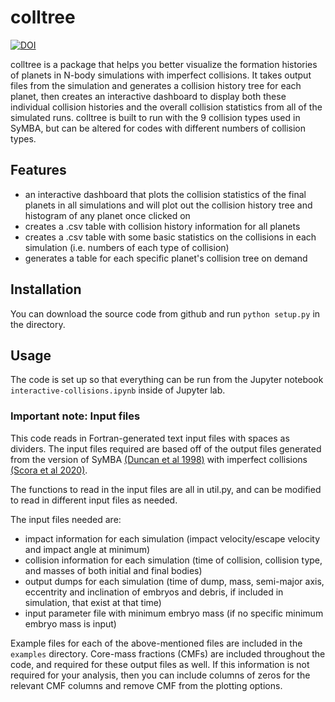 # colltree
[![DOI](https://zenodo.org/badge/504667062.svg)](https://zenodo.org/badge/latestdoi/504667062)

colltree is a package that helps you better visualize the formation histories of planets in N-body simulations with imperfect collisions. It takes output files from the simulation and generates a collision history tree for each planet, then creates an interactive dashboard to display both these individual collision histories and the overall collision statistics from all of the simulated runs. colltree is built to run with the 9 collision types used in SyMBA, but can be altered for codes with different numbers of collision types.

## Features
- an interactive dashboard that plots the collision statistics of the final planets in all simulations and will plot out the collision history tree and histogram of any planet once clicked on
- creates a .csv table with collision history information for all planets
- creates a .csv table with some basic statistics on the collisions in each simulation (i.e. numbers of each type of collision)
- generates a table for each specific planet's collision tree on demand

## Installation

You can download the source code from github and run `python setup.py` in the directory. 


## Usage

The code is set up so that everything can be run from the Jupyter notebook `interactive-collisions.ipynb` inside of Jupyter lab. 


### Important note: Input files

This code reads in Fortran-generated text input files with spaces as dividers. The input files required are based off of the output files generated from the version of SyMBA [(Duncan et al 1998)](https://iopscience.iop.org/article/10.1086/300541/pdf) with imperfect collisions [(Scora et al 2020)](https://academic.oup.com/mnras/advance-article/doi/10.1093/mnras/staa568/5762783?guestAccessKey=10e0ee18-dd24-4987-bfcd-a76aad9fec12). 

The functions to read in the input files are all in util.py, and can be modified to read in different input files as needed. 

The input files needed are:
- impact information for each simulation (impact velocity/escape velocity and impact angle at minimum)
- collision information for each simulation (time of collision, collision type, and masses of both initial and final bodies)
- output dumps for each simulation (time of dump, mass, semi-major axis, eccentrity and inclination of embryos and debris, if included in simulation, that exist at that time)
- input parameter file with minimum embryo mass (if no specific minimum embryo mass is input)

Example files for each of the above-mentioned files are included in the `examples` directory. Core-mass fractions (CMFs) are included throughout the code, and required for these output files as well. If this information is not required for your analysis, then you can include columns of zeros for the relevant CMF columns and remove CMF from the plotting options. 
